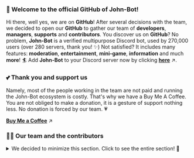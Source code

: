 ### 👋 Welcome to the official GitHub of John-Bot!
Hi there, well yes, we are on **GitHub**! After several decisions with the team, we decided to open our **GitHub** to gather our team of **developers**, **managers**, **supports** and **contributors**. You discover us on **GitHub**? No problem, **John-Bot** is a verified multipurpose Discord bot, used by 270,000 users (over 280 servers, thank you! ✨) Not satisfied? It includes many features: **moderation**, **entertainment**, **mini-game**, **information** and much **more**! 🏄 Add **John-Bot** to your Discord server now by clicking **[here](https://discord.com/oauth2/authorize?client_id=958547309728256081&scope=bot%20applications.commands&permissions=545460321791)** ↗️.

### 💕 Thank you and support us
Namely, most of the people working in the team are not paid and running the John-Bot ecosystem is costly. That's why we have a Buy Me A Coffee. You are not obliged to make a donation, it is a gesture of support nothing less. No donation is forced by our team. 💗

**[Buy Me a Coffee](https://www.buymeacoffee.com/johnbot)** ↗️

### 🧙‍♂️ Our team and the contributors
<details> 
	<summary>We decided to minimize this section. Click to see the entire section! 👀</summary>
	<br>
<table>
  <tr>
    <td align="center"><a href="https://github.com/Zzerium"><img src="https://github.com/Zzerium.png?size=100" width="100px;" alt=""/><br /><sub><b>Alexis™ / Zzerium</b></sub></a><br /><a href="https://allcontributors.org/docs/en/emoji-key" title="Project Creator">👑</a> <a href="https://allcontributors.org/docs/en/emoji-key" title="Business Development">💼</a> <a href="https://allcontributors.org/docs/en/emoji-key" title="Code">💻</a> <a href="https://allcontributors.org/docs/en/emoji-key" title="Documentation">📖</a> <br /><a href="https://allcontributors.org/docs/en/emoji-key" title="Ideas & Planning">🤔</a> <a href="https://allcontributors.org/docs/en/emoji-key" title="Project Management">📆</a> <a href="https://allcontributors.org/docs/en/emoji-key" title="Infrastructure">🚇</a></td>
    <td align="center"><a href="https://github.com/nneeeeldoooox"><img src="https://github.com/nneeeeldoooox.png?size=100" width="100px;" alt=""/><br /><sub><b>neldox</b></sub></a><br /><a href="https://allcontributors.org/docs/en/emoji-key" title="Answering Questions">💬</a> <a href="https://allcontributors.org/docs/en/emoji-key" title="Reviewed Pull Requests">👀</a> <br /><a href="https://allcontributors.org/docs/en/emoji-key" title="Translation">🌍</a> <a href="https://allcontributors.org/docs/en/emoji-key" title="Ideas & Planning">🤔 <a href="https://allcontributors.org/docs/en/emoji-key" title="User Testing">📓</a></a></td>
    <td align="center"><a href="https://nino-chevrier.fr/"><img src="https://cdn.discordapp.com/avatars/712329722402439300/e9f58cc6e57577dae7815d37620527e7.png" width="100px;" alt=""/><br /><sub><b>Nino Chevrier</b></sub></a><br /><a href="https://allcontributors.org/docs/en/emoji-key" title="Web Code">💻</a> <a href="https://allcontributors.org/docs/en/emoji-key" title="Design">🎨</a> <br />ㅤ</td>
    <td align="center"><a href="https://dribbble.com/Slint"><img src="https://cdn.discordapp.com/avatars/652390240169885706/5103b3d98b99ae3fa0fa1f87634d091f.png" width="100px;" alt=""/><br /><sub><b>Slint</b></sub></a><br /><a href="https://allcontributors.org/docs/en/emoji-key" title="Design">🎨</a> <br />ㅤ</td>
    <td align="center"><a href="https://github.com/RedMoonSpace192"><img src="https://cdn.discordapp.com/avatars/991121733761384560/b05d164d449c1a3d73a8b16a2fb60751.png" width="100px;" alt=""/><br /><sub><b>Lunar / Redd</b></sub></a><br /><a href="https://allcontributors.org/docs/en/emoji-key" title="Answering Questions">💬 </a><a href="https://allcontributors.org/docs/en/emoji-key" title="User Testing">📓</a> <br />ㅤ</td>
  </tr>
</details> 
